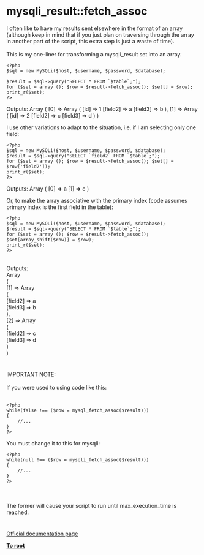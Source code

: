 # mysqli_result::fetch_assoc



I often like to have my results sent elsewhere in the format of an array (although keep in mind that if you just plan on traversing through the array in another part of the script, this extra step is just a waste of time).<br><br>This is my one-liner for transforming a mysqli_result set into an array.<br>

```
<?php
$sql = new MySQLi($host, $username, $password, $database);

$result = $sql->query("SELECT * FROM `$table`;");
for ($set = array (); $row = $result->fetch_assoc(); $set[] = $row);
print_r($set);
?>
```


Outputs:
Array
(
    [0] => Array
        (
            [id] => 1
            [field2] => a
            [field3] => b
        ),
    [1] => Array
        (
            [id] => 2
            [field2] => c
            [field3] => d
        )
)

I use other variations to adapt to the situation, i.e. if I am selecting only one field:


```
<?php
$sql = new MySQLi($host, $username, $password, $database);
$result = $sql->query("SELECT `field2` FROM `$table`;");
for ($set = array (); $row = $result->fetch_assoc(); $set[] = $row['field2']);
print_r($set);
?>
```

Outputs:
Array
(
    [0] => a
    [1] => c
)

Or, to make the array associative with the primary index (code assumes primary index is the first field in the table):


```
<?php
$sql = new MySQLi($host, $username, $password, $database);
$result = $sql->query("SELECT * FROM `$table`;");
for ($set = array (); $row = $result->fetch_assoc(); $set[array_shift($row)] = $row);
print_r($set);
?>
```
<br>Outputs:<br>Array<br>(<br>    [1] =&gt; Array<br>        (<br>            [field2] =&gt; a<br>            [field3] =&gt; b<br>        ),<br>    [2] =&gt; Array<br>        (<br>            [field2] =&gt; c<br>            [field3] =&gt; d<br>        )<br>)  

#

IMPORTANT NOTE:<br><br>If you were used to using code like this:<br><br>

```
<?php
while(false !== ($row = mysql_fetch_assoc($result)))
{
    //...
}
?>
```


You must change it to this for mysqli:



```
<?php
while(null !== ($row = mysqli_fetch_assoc($result)))
{
    //...
}
?>
```
<br><br>The former will cause your script to run until max_execution_time is reached.  

#

[Official documentation page](https://www.php.net/manual/en/mysqli-result.fetch-assoc.php)

**[To root](/README.md)**